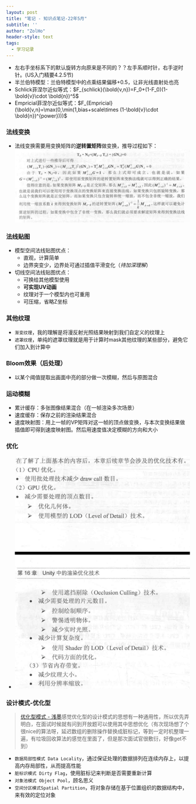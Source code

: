 ```yaml
---
layout: post
title: "笔记 - 知识点笔记-22年5月"
subtitle: ''
author: "ZolHo"
header-style: text
tags:
  - 学习记录
---
```


- 左右手坐标系下的默认旋转方向原来是不同的？？左手系顺时针，右手逆时针。(US入门精要4.2.5节)
- 半兰伯特模型：兰伯特模型中的点乘结果偏移+0.5，让非光线直射处也亮
- Schlick菲涅尔近似等式：$F_{schlick}(\bold{v,n})=F_0+(1-F_0)(1-\bold{v}\cdot \bold{n})^5$
- Empricial菲涅尔近似等式：$F_{Empricial}(\bold{v,n}=\max(0,\min(1,bias+scale\times (1-\bold{v}\cdot \bold{n})^{power})))$
  
### 法线变换

- 法线变换需要用变换矩阵的**逆转置矩阵**做变换，推导过程如下：![法线变换推导](/img/note/2022-05-03-15-52-00.png)

### 法线贴图

- 模型空间法线贴图优点：
  - 直观，计算简单
  - 边界突变少，边界处可通过插值平滑变化（*待加深理解*）
- 切线空间法线贴图优点：
  - 可换给其他模型使用
  - **可实现UV动画**
  - 纹理对于一个模型内也可重用
  - 可压缩，省略Z坐标

### 其他纹理

- `渐变纹理`，我的理解是将漫反射光照结果映射到我们自定义的纹理上
- `遮罩纹理`，单纯的遮罩纹理就是用于计算时mask其他纹理的某些部分，避免它们加入到计算中

### Bloom效果（后处理）

- 以某个阈值提取出画面中亮的部分做一次模糊，然后与原图混合

### 运动模糊

- 累计缓存：多张图像结果混合（在一帧渲染多次场景）
- 速度缓存：保存之前的渲染结果混合
- 速度映射图：用上一帧的VP矩阵对这一帧的顶点做变换，与本次变换结果做插值即可得到速度映射图。然后用速度值决定模糊的方向和大小

### 优化

- ![渲染优化](/img/note/2022-05-03-20-13-40.png)

### 设计模式-优化型

> [优化型模式 - 浅墨](https://github.com/QianMo/Game-Programmer-Study-Notes/blob/master/Content/%E3%80%8A%E6%B8%B8%E6%88%8F%E7%BC%96%E7%A8%8B%E6%A8%A1%E5%BC%8F%E3%80%8B%E8%AF%BB%E4%B9%A6%E7%AC%94%E8%AE%B0/README.md)感觉优化型的设计模式的思想有一种通用性，所以优先弄明白，在面试时候就有问到开放题可以使用其中思想优化（有次现场想了个很nice的算法呀，延迟数组的删除操作替换成脏标记，等到一定时机整理一遍，有垃圾回收算法的感觉在里面了，但是那次面试官很敷衍，好像get不到）

- `数据局部性模式 Data Locality`，通过保证处理的数据排列在连续内存上，以提高内存局部性，从而提高性能
- `脏标识模式 Dirty Flag`，使用脏标记来判断是否需要重新计算
- `对象池模式 Object Pool`，顾名思义
- `空间分区模式Spatial Partition`，将对象存储在基于位置组织的数据结构中，来有效的定位对象
